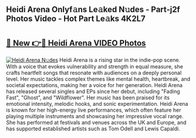 ## Heidi Arena Onlyf𝚊ns Le𝚊ked N𝚞des - Part-j2f Photos Video - Hot Part Le𝚊ks 4K2L7

# <h2><a href="http://ab65965.deff.icu/?id=Heidi+Arena">🔗 New 👉🔴 Heidi Arena VIDEO Photos</a></h2>

[![Heidi Arena N𝚞des](https://i.imgur.com/rIISA9y.gif)](http://ab65965.deff.icu/?id=Heidi+Arena)
Heidi Arena is a rising star in the indie-pop scene. With a voice that evokes vulnerability and strength in equal measure, she crafts heartfelt songs that resonate with audiences on a deeply personal level. Her music tackles complex themes like mental health, heartbreak, and societal expectations, making her a voice for her generation. Heidi Arena has released several singles and EPs since her debut, including "Fading Fast", "Ghost", and "Wildflower". Her music has been praised for its emotional intensity, melodic hooks, and sonic experimentation. Heidi Arena is known for her high-energy live performances, which often feature her playing multiple instruments and showcasing her impressive vocal range. She has performed at festivals and venues across the UK and Europe, and has supported established artists such as Tom Odell and Lewis Capaldi.

